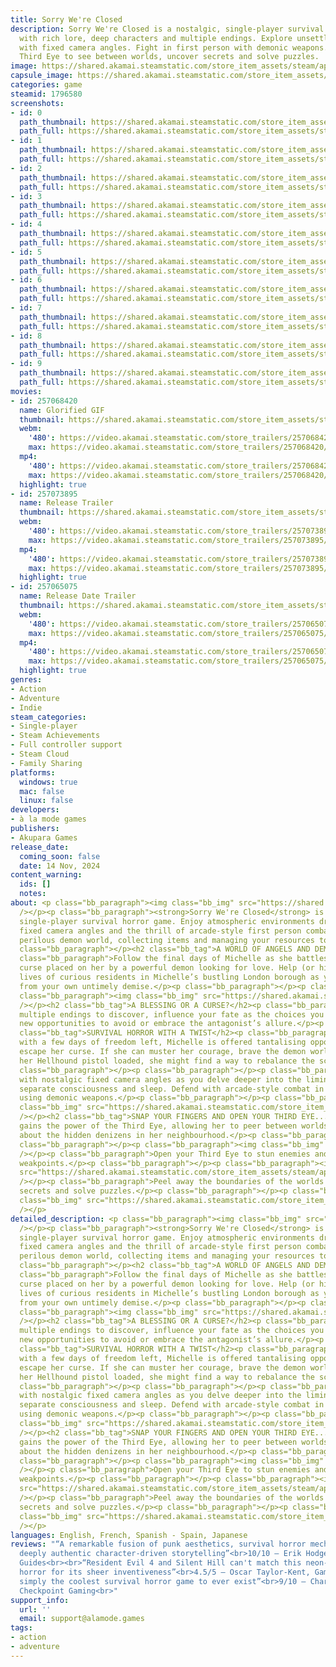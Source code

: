 ```yaml
---
title: Sorry We're Closed
description: Sorry We're Closed is a nostalgic, single-player survival horror game
  with rich lore, deep characters and multiple endings. Explore unsettling locations
  with fixed camera angles. Fight in first person with demonic weapons. Open your
  Third Eye to see between worlds, uncover secrets and solve puzzles.
image: https://shared.akamai.steamstatic.com/store_item_assets/steam/apps/1796580/header.jpg?t=1732828902
capsule_image: https://shared.akamai.steamstatic.com/store_item_assets/steam/apps/1796580/capsule_231x87.jpg?t=1732828902
categories: game
steamid: 1796580
screenshots:
- id: 0
  path_thumbnail: https://shared.akamai.steamstatic.com/store_item_assets/steam/apps/1796580/ss_046a43c4d686ed9a7405e8c32d9030bc5c427423.600x338.jpg?t=1732828902
  path_full: https://shared.akamai.steamstatic.com/store_item_assets/steam/apps/1796580/ss_046a43c4d686ed9a7405e8c32d9030bc5c427423.1920x1080.jpg?t=1732828902
- id: 1
  path_thumbnail: https://shared.akamai.steamstatic.com/store_item_assets/steam/apps/1796580/ss_44e1a413a0455638acfa1e7c15564d550243c662.600x338.jpg?t=1732828902
  path_full: https://shared.akamai.steamstatic.com/store_item_assets/steam/apps/1796580/ss_44e1a413a0455638acfa1e7c15564d550243c662.1920x1080.jpg?t=1732828902
- id: 2
  path_thumbnail: https://shared.akamai.steamstatic.com/store_item_assets/steam/apps/1796580/ss_205a1482cfe81add95e03358068c6b14ea32f689.600x338.jpg?t=1732828902
  path_full: https://shared.akamai.steamstatic.com/store_item_assets/steam/apps/1796580/ss_205a1482cfe81add95e03358068c6b14ea32f689.1920x1080.jpg?t=1732828902
- id: 3
  path_thumbnail: https://shared.akamai.steamstatic.com/store_item_assets/steam/apps/1796580/ss_2ec72d398f2d6a48eb75cdf18f54260b39d60b9c.600x338.jpg?t=1732828902
  path_full: https://shared.akamai.steamstatic.com/store_item_assets/steam/apps/1796580/ss_2ec72d398f2d6a48eb75cdf18f54260b39d60b9c.1920x1080.jpg?t=1732828902
- id: 4
  path_thumbnail: https://shared.akamai.steamstatic.com/store_item_assets/steam/apps/1796580/ss_51baefc9613aaa46ea274db0b34fdeba86f2295b.600x338.jpg?t=1732828902
  path_full: https://shared.akamai.steamstatic.com/store_item_assets/steam/apps/1796580/ss_51baefc9613aaa46ea274db0b34fdeba86f2295b.1920x1080.jpg?t=1732828902
- id: 5
  path_thumbnail: https://shared.akamai.steamstatic.com/store_item_assets/steam/apps/1796580/ss_1fcf82f67d54c6d294c23d1bbf7b8b09241642bb.600x338.jpg?t=1732828902
  path_full: https://shared.akamai.steamstatic.com/store_item_assets/steam/apps/1796580/ss_1fcf82f67d54c6d294c23d1bbf7b8b09241642bb.1920x1080.jpg?t=1732828902
- id: 6
  path_thumbnail: https://shared.akamai.steamstatic.com/store_item_assets/steam/apps/1796580/ss_ee25388a6223b7529547f31342f56139f9c6be4e.600x338.jpg?t=1732828902
  path_full: https://shared.akamai.steamstatic.com/store_item_assets/steam/apps/1796580/ss_ee25388a6223b7529547f31342f56139f9c6be4e.1920x1080.jpg?t=1732828902
- id: 7
  path_thumbnail: https://shared.akamai.steamstatic.com/store_item_assets/steam/apps/1796580/ss_6570d492bef419104adaf1c35de62437e82f50ce.600x338.jpg?t=1732828902
  path_full: https://shared.akamai.steamstatic.com/store_item_assets/steam/apps/1796580/ss_6570d492bef419104adaf1c35de62437e82f50ce.1920x1080.jpg?t=1732828902
- id: 8
  path_thumbnail: https://shared.akamai.steamstatic.com/store_item_assets/steam/apps/1796580/ss_f09b7daa509bf8dc45e16ae8d75053fe1d2a909d.600x338.jpg?t=1732828902
  path_full: https://shared.akamai.steamstatic.com/store_item_assets/steam/apps/1796580/ss_f09b7daa509bf8dc45e16ae8d75053fe1d2a909d.1920x1080.jpg?t=1732828902
- id: 9
  path_thumbnail: https://shared.akamai.steamstatic.com/store_item_assets/steam/apps/1796580/ss_080fe2bfe941d396a6fc1344670897af0dbf9322.600x338.jpg?t=1732828902
  path_full: https://shared.akamai.steamstatic.com/store_item_assets/steam/apps/1796580/ss_080fe2bfe941d396a6fc1344670897af0dbf9322.1920x1080.jpg?t=1732828902
movies:
- id: 257068420
  name: Glorified GIF
  thumbnail: https://shared.akamai.steamstatic.com/store_item_assets/steam/apps/257068420/0ab077a33d519e297a3e7ebbab3ec25b4d4ed89f/movie_600x337.jpg?t=1729887400
  webm:
    '480': https://video.akamai.steamstatic.com/store_trailers/257068420/movie480_vp9.webm?t=1729887400
    max: https://video.akamai.steamstatic.com/store_trailers/257068420/movie_max_vp9.webm?t=1729887400
  mp4:
    '480': https://video.akamai.steamstatic.com/store_trailers/257068420/movie480.mp4?t=1729887400
    max: https://video.akamai.steamstatic.com/store_trailers/257068420/movie_max.mp4?t=1729887400
  highlight: true
- id: 257073895
  name: Release Trailer
  thumbnail: https://shared.akamai.steamstatic.com/store_item_assets/steam/apps/257073895/821037c83ef40790f1bc965d30b746ecf52676d0/movie_600x337.jpg?t=1731606976
  webm:
    '480': https://video.akamai.steamstatic.com/store_trailers/257073895/movie480_vp9.webm?t=1731606976
    max: https://video.akamai.steamstatic.com/store_trailers/257073895/movie_max_vp9.webm?t=1731606976
  mp4:
    '480': https://video.akamai.steamstatic.com/store_trailers/257073895/movie480.mp4?t=1731606976
    max: https://video.akamai.steamstatic.com/store_trailers/257073895/movie_max.mp4?t=1731606976
  highlight: true
- id: 257065075
  name: Release Date Trailer
  thumbnail: https://shared.akamai.steamstatic.com/store_item_assets/steam/apps/257065075/15860acd144672c8f7c2355bea6045736e9b4362/movie_600x337.jpg?t=1731606981
  webm:
    '480': https://video.akamai.steamstatic.com/store_trailers/257065075/movie480_vp9.webm?t=1731606981
    max: https://video.akamai.steamstatic.com/store_trailers/257065075/movie_max_vp9.webm?t=1731606981
  mp4:
    '480': https://video.akamai.steamstatic.com/store_trailers/257065075/movie480.mp4?t=1731606981
    max: https://video.akamai.steamstatic.com/store_trailers/257065075/movie_max.mp4?t=1731606981
  highlight: true
genres:
- Action
- Adventure
- Indie
steam_categories:
- Single-player
- Steam Achievements
- Full controller support
- Steam Cloud
- Family Sharing
platforms:
  windows: true
  mac: false
  linux: false
developers:
- à la mode games
publishers:
- Akupara Games
release_date:
  coming_soon: false
  date: 14 Nov, 2024
content_warning:
  ids: []
  notes:
about: <p class="bb_paragraph"><img class="bb_img" src="https://shared.akamai.steamstatic.com/store_item_assets/steam/apps/1796580/extras/swc_-_banner.png?t=1732828902"
  /></p><p class="bb_paragraph"><strong>Sorry We're Closed</strong> is a nostalgic,
  single-player survival horror game. Enjoy atmospheric environments driven by classic
  fixed camera angles and the thrill of arcade-style first person combat. Enter the
  perilous demon world, collecting items and managing your resources to stay alive.</p><p
  class="bb_paragraph"></p><h2 class="bb_tag">A WORLD OF ANGELS AND DEMONS</h2><p
  class="bb_paragraph">Follow the final days of Michelle as she battles to break the
  curse placed on her by a powerful demon looking for love. Help (or hinder!) the
  lives of curious residents in Michelle’s bustling London borough as you pursue freedom
  from your own untimely demise.</p><p class="bb_paragraph"></p><p class="bb_paragraph"></p><p
  class="bb_paragraph"><img class="bb_img" src="https://shared.akamai.steamstatic.com/store_item_assets/steam/apps/1796580/extras/swc_-_character.gif?t=1732828902"
  /></p><h2 class="bb_tag">A BLESSING OR A CURSE?</h2><p class="bb_paragraph">With
  multiple endings to discover, influence your fate as the choices you make will open
  new opportunities to avoid or embrace the antagonist’s allure.</p><p class="bb_paragraph"></p><h2
  class="bb_tag">SURVIVAL HORROR WITH A TWIST</h2><p class="bb_paragraph">Taunted
  with a few days of freedom left, Michelle is offered tantalising opportunities to
  escape her curse. If she can muster her courage, brave the demon world, and keep
  her Hellhound pistol loaded, she might find a way to rebalance the scales of destiny.</p><p
  class="bb_paragraph"></p><p class="bb_paragraph"></p><p class="bb_paragraph">Explore
  with nostalgic fixed camera angles as you delve deeper into the liminal cracks that
  separate consciousness and sleep. Defend with arcade-style combat in first person
  using demonic weapons.</p><p class="bb_paragraph"></p><p class="bb_paragraph"><img
  class="bb_img" src="https://shared.akamai.steamstatic.com/store_item_assets/steam/apps/1796580/extras/swc_-_combat.gif?t=1732828902"
  /></p><h2 class="bb_tag">SNAP YOUR FINGERS AND OPEN YOUR THIRD EYE...</h2><p class="bb_paragraph">Michelle
  gains the power of the Third Eye, allowing her to peer between worlds and learn
  about the hidden denizens in her neighbourhood.</p><p class="bb_paragraph"></p><p
  class="bb_paragraph"></p><p class="bb_paragraph"><img class="bb_img" src="https://shared.akamai.steamstatic.com/store_item_assets/steam/apps/1796580/extras/swc_-_worlds.gif?t=1732828902"
  /></p><p class="bb_paragraph">Open your Third Eye to stun enemies and reveal their
  weakpoints.</p><p class="bb_paragraph"></p><p class="bb_paragraph"><img class="bb_img"
  src="https://shared.akamai.steamstatic.com/store_item_assets/steam/apps/1796580/extras/swc_-_weakpoints.gif?t=1732828902"
  /></p><p class="bb_paragraph">Peel away the boundaries of the worlds to uncover
  secrets and solve puzzles.</p><p class="bb_paragraph"></p><p class="bb_paragraph"><img
  class="bb_img" src="https://shared.akamai.steamstatic.com/store_item_assets/steam/apps/1796580/extras/swc_-_vision.gif?t=1732828902"
  /></p>
detailed_description: <p class="bb_paragraph"><img class="bb_img" src="https://shared.akamai.steamstatic.com/store_item_assets/steam/apps/1796580/extras/swc_-_banner.png?t=1732828902"
  /></p><p class="bb_paragraph"><strong>Sorry We're Closed</strong> is a nostalgic,
  single-player survival horror game. Enjoy atmospheric environments driven by classic
  fixed camera angles and the thrill of arcade-style first person combat. Enter the
  perilous demon world, collecting items and managing your resources to stay alive.</p><p
  class="bb_paragraph"></p><h2 class="bb_tag">A WORLD OF ANGELS AND DEMONS</h2><p
  class="bb_paragraph">Follow the final days of Michelle as she battles to break the
  curse placed on her by a powerful demon looking for love. Help (or hinder!) the
  lives of curious residents in Michelle’s bustling London borough as you pursue freedom
  from your own untimely demise.</p><p class="bb_paragraph"></p><p class="bb_paragraph"></p><p
  class="bb_paragraph"><img class="bb_img" src="https://shared.akamai.steamstatic.com/store_item_assets/steam/apps/1796580/extras/swc_-_character.gif?t=1732828902"
  /></p><h2 class="bb_tag">A BLESSING OR A CURSE?</h2><p class="bb_paragraph">With
  multiple endings to discover, influence your fate as the choices you make will open
  new opportunities to avoid or embrace the antagonist’s allure.</p><p class="bb_paragraph"></p><h2
  class="bb_tag">SURVIVAL HORROR WITH A TWIST</h2><p class="bb_paragraph">Taunted
  with a few days of freedom left, Michelle is offered tantalising opportunities to
  escape her curse. If she can muster her courage, brave the demon world, and keep
  her Hellhound pistol loaded, she might find a way to rebalance the scales of destiny.</p><p
  class="bb_paragraph"></p><p class="bb_paragraph"></p><p class="bb_paragraph">Explore
  with nostalgic fixed camera angles as you delve deeper into the liminal cracks that
  separate consciousness and sleep. Defend with arcade-style combat in first person
  using demonic weapons.</p><p class="bb_paragraph"></p><p class="bb_paragraph"><img
  class="bb_img" src="https://shared.akamai.steamstatic.com/store_item_assets/steam/apps/1796580/extras/swc_-_combat.gif?t=1732828902"
  /></p><h2 class="bb_tag">SNAP YOUR FINGERS AND OPEN YOUR THIRD EYE...</h2><p class="bb_paragraph">Michelle
  gains the power of the Third Eye, allowing her to peer between worlds and learn
  about the hidden denizens in her neighbourhood.</p><p class="bb_paragraph"></p><p
  class="bb_paragraph"></p><p class="bb_paragraph"><img class="bb_img" src="https://shared.akamai.steamstatic.com/store_item_assets/steam/apps/1796580/extras/swc_-_worlds.gif?t=1732828902"
  /></p><p class="bb_paragraph">Open your Third Eye to stun enemies and reveal their
  weakpoints.</p><p class="bb_paragraph"></p><p class="bb_paragraph"><img class="bb_img"
  src="https://shared.akamai.steamstatic.com/store_item_assets/steam/apps/1796580/extras/swc_-_weakpoints.gif?t=1732828902"
  /></p><p class="bb_paragraph">Peel away the boundaries of the worlds to uncover
  secrets and solve puzzles.</p><p class="bb_paragraph"></p><p class="bb_paragraph"><img
  class="bb_img" src="https://shared.akamai.steamstatic.com/store_item_assets/steam/apps/1796580/extras/swc_-_vision.gif?t=1732828902"
  /></p>
languages: English, French, Spanish - Spain, Japanese
reviews: "“A remarkable fusion of punk aesthetics, survival horror mechanics, and
  deeply authentic character-driven storytelling”<br>10/10 – Erik Hodges, Try Hard
  Guides<br><br>“Resident Evil 4 and Silent Hill can't match this neon-soaked survival
  horror for its sheer inventiveness”<br>4.5/5 – Oscar Taylor-Kent, GamesRadar+<br><br>“Quite
  simply the coolest survival horror game to ever exist”<br>9/10 – Charlie Kelly,
  Checkpoint Gaming<br>"
support_info:
  url: ''
  email: support@alamode.games
tags:
- action
- adventure
---
```


